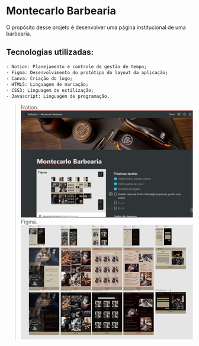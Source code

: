 # Montecarlo Barbearia

O propósito desse projeto é desenvolver uma página institucional de uma barbearia.

## Tecnologias utilizadas:

    - Notion: Planejamento e controle de gestão de tempo;
    - Figma: Desenvolvimento do protótipo do layout da aplicação;
    - Canva: Criação do logo;
    - HTML5: Linguagem de marcação;
    - CSS3: Linguagem de estilização;
    - Javascript: Linguagem de programação.

> Notion.
> <img src="./img/README/notion.png">
> Figma.
> <img src="./img/README/figma.png">

